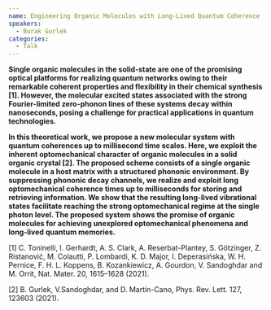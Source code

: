 ```yaml
---
name: Engineering Organic Molecules with Long-Lived Quantum Coherence
speakers:
  - Burak Gurlek
categories:
  - Talk
---
```

**Single organic molecules in the solid-state are one of the promising optical platforms for realizing quantum networks owing to their remarkable coherent properties and flexibility in their chemical synthesis [1]. However, the molecular excited states associated with the strong Fourier-limited zero-phonon lines of these systems decay within nanoseconds, posing a challenge for practical applications in quantum technologies.**

**In this theoretical work, we propose a new molecular system with quantum coherences up to millisecond time scales. Here, we exploit the inherent optomechanical character of organic molecules in a solid organic crystal [2]. The proposed scheme consists of a single organic molecule in a host matrix with a structured phononic environment. By suppressing phononic decay channels, we realize and exploit long optomechanical coherence times up to milliseconds for storing and retrieving information. We show that the resulting long-lived vibrational states facilitate reaching the strong optomechanical regime at the single photon level. The proposed system shows the promise of organic molecules for achieving unexplored optomechanical phenomena and long-lived quantum memories.**


[1] C. Toninelli, I. Gerhardt, A. S. Clark, A. Reserbat-Plantey, S. Götzinger, Z. Ristanović, M. Colautti, P. Lombardi, K. D. Major, I. Deperasińska, W. H. Pernice, F. H. L. Koppens, B. Kozankiewicz, A. Gourdon, V. Sandoghdar and M. Orrit, Nat. Mater. 20, 1615–1628 (2021).

[2] B. Gurlek, V.Sandoghdar, and D. Martin-Cano, Phys. Rev. Lett. 127, 123603 (2021).